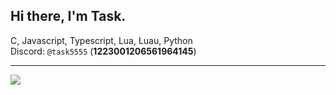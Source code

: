 ## Hi there, I'm Task.
C, Javascript, Typescript, Lua, Luau, Python<br>
Discord: `@task5555` (**1223001206561964145**)<hr>
![](https://komarev.com/ghpvc/?username=0xTask&style=plastic&label=You+are+viewer+no.&color=000000)
